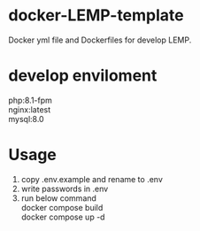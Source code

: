 # docker-LEMP-template

Docker yml file and Dockerfiles for develop LEMP.

# develop enviloment
php:8.1-fpm  
nginx:latest  
mysql:8.0  


# Usage
1. copy .env.example and rename to .env
2. write passwords in .env
3. run below command  
   docker compose build  
   docker compose up -d  

